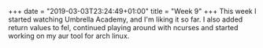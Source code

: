 +++
date = "2019-03-03T23:24:49+01:00"
title = "Week 9"
+++
This week I started watching Umbrella Academy, and I'm liking it so far. I also added return values to fel, continued playing around with ncurses and started working on my aur tool for arch linux.
